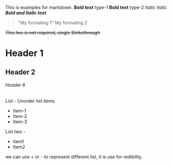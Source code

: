 This is examples for markdown.
**Bold text** type-1
__Bold text__  type-2
_Italic_
*Italic*
__*Bold and Italic text*__

> "My formating 1"
> My formating 2

~~This line is not required, single Strikethrough~~

# Header 1
## Header 2
###### Header 6

List - 
Unorder list items 
- Item-1
- Item-2
- Item-3

List two - 
+ item1
+ Item2

we can use + or - to represent different list, it is use for redibility.
